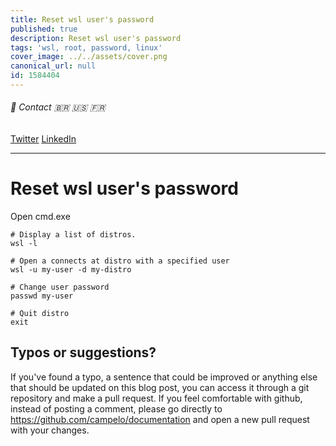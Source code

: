 ```yaml
---
title: Reset wsl user's password
published: true
description: Reset wsl user's password
tags: 'wsl, root, password, linux'
cover_image: ../../assets/cover.png
canonical_url: null
id: 1584404
---
```


###### :postbox: Contact :brazil: :us: :fr:

[Twitter](https://twitter.com/campelo87)
[LinkedIn](https://www.linkedin.com/in/flavio-campelo/?locale=en_US)

---

# Reset wsl user's password

Open cmd.exe
```
# Display a list of distros.
wsl -l 

# Open a connects at distro with a specified user
wsl -u my-user -d my-distro

# Change user password
passwd my-user

# Quit distro
exit
```

## Typos or suggestions?

If you've found a typo, a sentence that could be improved or anything else that should be updated on this blog post, you can access it through a git repository and make a pull request. If you feel comfortable with github, instead of posting a comment, please go directly to https://github.com/campelo/documentation and open a new pull request with your changes.